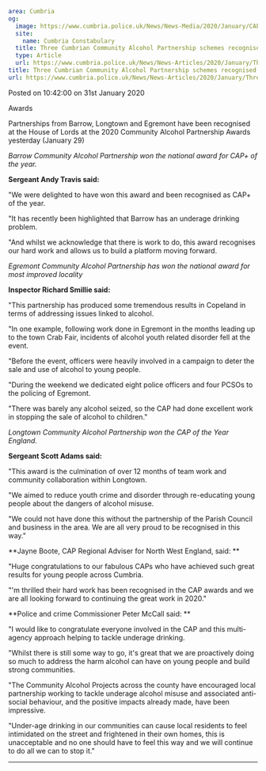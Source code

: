 ```yaml
area: Cumbria
og:
  image: https://www.cumbria.police.uk/News/News-Media/2020/January/CAP-Awardsjpg-Cropped-380x240.jpg
  site:
    name: Cumbria Constabulary
  title: Three Cumbrian Community Alcohol Partnership schemes recognised nationally.
  type: Article
  url: https://www.cumbria.police.uk/News/News-Articles/2020/January/Three-Cumbrian-Community-Alcohol-Partnership-schemes-recognised-nationally..aspx
title: Three Cumbrian Community Alcohol Partnership schemes recognised nationally.
url: https://www.cumbria.police.uk/News/News-Articles/2020/January/Three-Cumbrian-Community-Alcohol-Partnership-schemes-recognised-nationally..aspx
```

Posted on 10:42:00 on 31st January 2020

Awards

Partnerships from Barrow, Longtown and Egremont have been recognised at the House of Lords at the 2020 Community Alcohol Partnership Awards yesterday (January 29)

_Barrow Community Alcohol Partnership won the national award for CAP+ of the year._

**Sergeant Andy Travis said:**

"We were delighted to have won this award and been recognised as CAP+ of the year.

"It has recently been highlighted that Barrow has an underage drinking problem.

"And whilst we acknowledge that there is work to do, this award recognises our hard work and allows us to build a platform moving forward.

_Egremont Community Alcohol Partnership has won the national award for most improved locality_

**Inspector Richard Smillie said:**

"This partnership has produced some tremendous results in Copeland in terms of addressing issues linked to alcohol.

"In one example, following work done in Egremont in the months leading up to the town Crab Fair, incidents of alcohol youth related disorder fell at the event.

"Before the event, officers were heavily involved in a campaign to deter the sale and use of alcohol to young people.

"During the weekend we dedicated eight police officers and four PCSOs to the policing of Egremont.

"There was barely any alcohol seized, so the CAP had done excellent work in stopping the sale of alcohol to children."

_Longtown Community Alcohol Partnership won the CAP of the Year England._

**Sergeant Scott Adams said:**

"This award is the culmination of over 12 months of team work and community collaboration within Longtown.

"We aimed to reduce youth crime and disorder through re-educating young people about the dangers of alcohol misuse.

"We could not have done this without the partnership of the Parish Council and business in the area. We are all very proud to be recognised in this way."

**Jayne Boote, CAP Regional Adviser for North West England, said: **

"Huge congratulations to our fabulous CAPs who have achieved such great results for young people across Cumbria.

"'m thrilled their hard work has been recognised in the CAP awards and we are all looking forward to continuing the great work in 2020."

**Police and crime Commissioner Peter McCall said:
**

"I would like to congratulate everyone involved in the CAP and this multi-agency approach helping to tackle underage drinking.

"Whilst there is still some way to go, it's great that we are proactively doing so much to address the harm alcohol can have on young people and build strong communities.

"The Community Alcohol Projects across the county have encouraged local partnership working to tackle underage alcohol misuse and associated anti-social behaviour, and the positive impacts already made, have been impressive.

"Under-age drinking in our communities can cause local residents to feel intimidated on the street and frightened in their own homes, this is unacceptable and no one should have to feel this way and we will continue to do all we can to stop it."

** **
